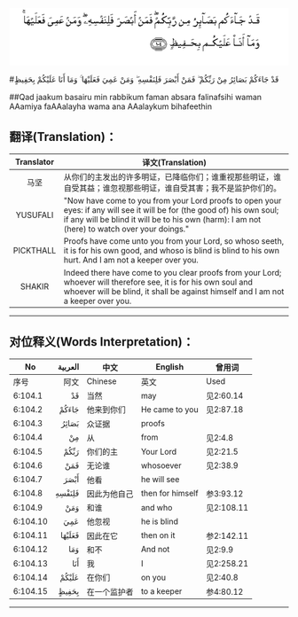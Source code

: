 ![006:104](images/006_104.gif)

#قَدْ جَاءَكُمْ بَصَائِرُ مِنْ رَبِّكُمْ ۖ فَمَنْ أَبْصَرَ فَلِنَفْسِهِ ۖ وَمَنْ عَمِيَ فَعَلَيْهَا ۚ وَمَا أَنَا عَلَيْكُمْ بِحَفِيظٍ 

##Qad jaakum basairu min rabbikum faman absara falinafsihi waman AAamiya faAAalayha wama ana AAalaykum bihafeethin 

## 翻译(Translation)：

| Translator | 译文(Translation)                                            |
| :--------: | ------------------------------------------------------------ |
|    马坚    | 从你们的主发出的许多明证，已降临你们；谁重视那些明证，谁自受其益；谁忽视那些明证，谁自受其害；我不是监护你们的。 |
|  YUSUFALI  | "Now have come to you from your Lord proofs to open your eyes: if any will see it will be for (the good of) his own soul; if any will be blind it will be to his own (harm): I am not (here) to watch over your doings." |
| PICKTHALL  | Proofs have come unto you from your Lord, so whoso seeth, it is for his own good, and whoso is blind is blind to his own hurt. And I am not a keeper over you. |
|   SHAKIR   | Indeed there have come to you clear proofs from your Lord; whoever will therefore see, it is for his own soul and whoever will be blind, it shall be against himself and I am not a keeper over you. |

---

## 对位释义(Words Interpretation)：

| No   | العربية | 中文    | English | 曾用词 |
| ---- | ------: | ------- | ------- | ------ |
| 序号 |    阿文 | Chinese | 英文    | Used   |
| 6:104.1  | قَدْ     | 当然         | may              | 见2:60.14  |
| 6:104.2  | جَاءَكُمْ  | 他来到你们   | He came to you   | 见2:87.18  |
| 6:104.3  | بَصَائِرُ  | 众证据       | proofs           |            |
| 6:104.4  | مِنْ     | 从           | from             | 见2:4.8    |
| 6:104.5  | رَبِّكُمْ   | 你们的主     | Your Lord        | 见2:21.5   |
| 6:104.6  | فَمَنْ    | 无论谁       | whosoever        | 见2:38.9   |
| 6:104.7  | أَبْصَرَ   | 他看         | he will see      |            |
| 6:104.8  | فَلِنَفْسِهِ | 因此为他自己 | then for himself | 参3:93.12  |
| 6:104.9  | وَمَنْ    | 和谁         | and who          | 见2:108.11 |
| 6:104.10 | عَمِيَ    | 他忽视       | he is blind      |            |
| 6:104.11 | فَعَلَيْهَا | 因此在它     | then on it       | 参2:142.11 |
| 6:104.12 | وَمَا    | 和不         | And not          | 见2:9.9    |
| 6:104.13 | أَنَا    | 我           | I                | 见2:258.21 |
| 6:104.14 | عَلَيْكُمْ  | 在你们       | on you           | 见2:40.8   |
| 6:104.15 | بِحَفِيظٍ  | 在一个监护者 | to a keeper      | 参4:80.12 |

---

